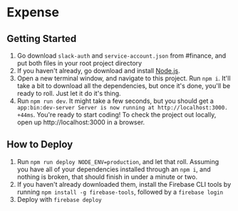 # Expense

## Getting Started
1. Go download `slack-auth` and `service-account.json` from #finance, and put
both files in your root project directory
2. If you haven't already, go download and install
[Node.js](https://nodejs.org/en/download/).
3. Open a new terminal window, and navigate to this project. Run `npm i`. It'll
take a bit to download all the dependencies, but once it's done, you'll be ready
to roll. Just let it do it's thing.
4. Run `npm run dev`. It might take a few seconds, but you should get a
`  app:bin:dev-server Server is now running at http://localhost:3000. +44ms`.
You're ready to start coding! To check the project out locally, open up
http://localhost:3000 in a browser.

## How to Deploy
1. Run `npm run deploy NODE_ENV=production`, and let that roll. Assuming you
have all of your dependencies installed through an `npm i`, and nothing is
broken, that should finish in under a minute or two.
2. If you haven't already downloaded them, install the Firebase CLI tools by
running `npm install -g firebase-tools`, followed by a `firebase login`
3. Deploy with `firebase deploy`
